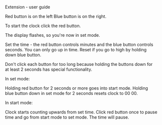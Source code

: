 Extension - user guide

Red button is on the left
Blue button is on the right.

To start the clock click the red button.

The display flashes, so you're now in set mode.

Set the time - the red button controls minutes and the blue button controls seconds. You can only go up in time.
Reset if you go to high by holding down blue button.

Don't click each button for too long because holding the buttons down for at least 2 seconds has special functionality.

In set mode:

Holding red button for 2 seconds or more goes into start mode.
Holding blue button down in set mode for 2 seconds resets clock to 00 00.

In start mode:

Clock starts counting upwards from set time.
Click red button once to pause time and go from start mode to set mode. The time will pause.
